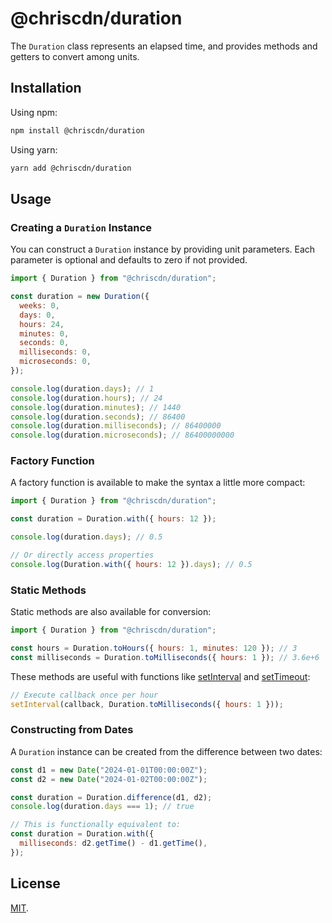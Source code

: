 # @chriscdn/duration

The `Duration` class represents an elapsed time, and provides methods and getters to convert among units.

## Installation

Using npm:

```bash
npm install @chriscdn/duration
```

Using yarn:

```bash
yarn add @chriscdn/duration
```

## Usage

### Creating a `Duration` Instance

You can construct a `Duration` instance by providing unit parameters. Each parameter is optional and defaults to zero if not provided.

```js
import { Duration } from "@chriscdn/duration";

const duration = new Duration({
  weeks: 0,
  days: 0,
  hours: 24,
  minutes: 0,
  seconds: 0,
  milliseconds: 0,
  microseconds: 0,
});

console.log(duration.days); // 1
console.log(duration.hours); // 24
console.log(duration.minutes); // 1440
console.log(duration.seconds); // 86400
console.log(duration.milliseconds); // 86400000
console.log(duration.microseconds); // 86400000000
```

### Factory Function

A factory function is available to make the syntax a little more compact:

```js
import { Duration } from "@chriscdn/duration";

const duration = Duration.with({ hours: 12 });

console.log(duration.days); // 0.5

// Or directly access properties
console.log(Duration.with({ hours: 12 }).days); // 0.5
```

### Static Methods

Static methods are also available for conversion:

```js
import { Duration } from "@chriscdn/duration";

const hours = Duration.toHours({ hours: 1, minutes: 120 }); // 3
const milliseconds = Duration.toMilliseconds({ hours: 1 }); // 3.6e+6
```

These methods are useful with functions like [setInterval](https://developer.mozilla.org/en-US/docs/Web/API/setInterval) and [setTimeout](https://developer.mozilla.org/en-US/docs/Web/API/setTimeout):

```js
// Execute callback once per hour
setInterval(callback, Duration.toMilliseconds({ hours: 1 }));
```

### Constructing from Dates

A `Duration` instance can be created from the difference between two dates:

```js
const d1 = new Date("2024-01-01T00:00:00Z");
const d2 = new Date("2024-01-02T00:00:00Z");

const duration = Duration.difference(d1, d2);
console.log(duration.days === 1); // true

// This is functionally equivalent to:
const duration = Duration.with({
  milliseconds: d2.getTime() - d1.getTime(),
});
```

## License

[MIT](LICENSE).
